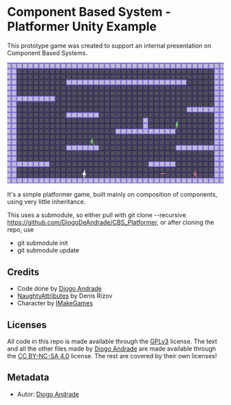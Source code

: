 # Component Based System - Platformer Unity Example

This prototype game was created to support an internal presentation on Component Based Systems.

![Image](https://github.com/DiogoDeAndrade/CBS_Platformer/raw/master/Screenshots/screen01.png)

It's a simple platformer game, built mainly on composition of components, using very little inheritance.

This uses a submodule, so either pull with git clone --recursive https://github.com/DiogoDeAndrade/CBS_Platformer, or after cloning the repo, use 
- git submodule init
- git submodule update

## Credits

* Code done by [Diogo Andrade]
* [NaughtyAttributes] by Denis Rizov 
* Character by [IMakeGames]

## Licenses

All code in this repo is made available through the [GPLv3] license.
The text and all the other files made by [Diogo Andrade] are made available through the [CC BY-NC-SA 4.0] license.
The rest are covered by their own licenses!

## Metadata

* Autor: [Diogo Andrade][]

[Diogo Andrade]:https://github.com/DiogoDeAndrade
[GPLv3]:https://www.gnu.org/licenses/gpl-3.0.en.html
[CC-BY-SA 3.0.]:http://creativecommons.org/licenses/by-sa/3.0/
[CC BY-NC-SA 4.0]:https://creativecommons.org/licenses/by-nc-sa/4.0/
[NaughtyAttributes]:https://github.com/dbrizov/NaughtyAttributes
[IMakeGames]:https://opengameart.org/users/imakegames
